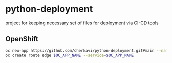 # python-deployment
project for keeping necessary set of files for deployment via CI-CD tools

## OpenShift
```sh
oc new-app https://github.com/cherkavi/python-deployment.git#main --name=$OC_APP_NAME
oc create route edge $OC_APP_NAME --service=$OC_APP_NAME
```
